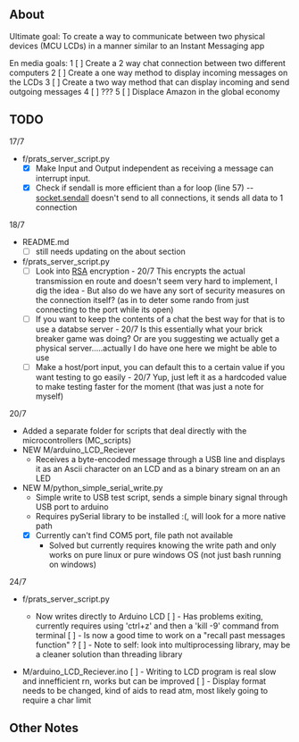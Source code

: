 ## About

Ultimate goal: To create a way to communicate between two physical devices (MCU LCDs) in a manner similar to an Instant Messaging app

En media goals:
1 [ ] Create a 2 way chat connection between two different computers
2 [ ] Create a one way method to display incoming messages on the LCDs
3 [ ] Create a two way method that can display incoming and send outgoing messages
4 [ ] ???
5 [ ] Displace Amazon in the global economy



## TODO

17/7

* f/prats_server_script.py
	* [x] Make Input and Output independent as receiving a message can interrupt input.
	* [x] Check if sendall is more efficient than a for loop (line 57) -- [socket.sendall](https://docs.python.org/3/library/socket.html) doesn't send to all connections, it sends all data to 1 connection

18/7

* README.md
    * [ ] still needs updating on the about section
* f/prats_server_script.py
	* [ ] Look into [RSA](https://medium.com/@ismailakkila/black-hat-python-encrypt-and-decrypt-with-rsa-cryptography-bd6df84d65bc) encryption
				- 20/7 This encrypts the actual transmission en route and doesn't seem very hard to implement, I dig the idea
				       - But also do we have any sort of security measures on the connection itself? (as in to deter some rando from just connecting to the port while its open)
	* [ ] If you want to keep the contents of a chat the best way for that is to use a databse server
				- 20/7 Is this essentially what your brick breaker game was doing? Or are you suggesting we actually get a physical server.....actually I do have one here we might be able to use
	* [ ] Make a host/port input, you can default this to a certain value if you want testing to go easily
				- 20/7 Yup, just left it as a hardcoded value to make testing faster for the moment (that was just a note for myself)

20/7
* Added a separate folder for scripts that deal directly with the microcontrollers (MC_scripts)
* NEW M/arduino_LCD_Reciever
	- Receives a byte-encoded message through a USB line and displays it as an Ascii character on an LCD and as a binary stream on an an LED
* NEW M/python_simple_serial_write.py
	- Simple write to USB test script, sends a simple binary signal through USB port to arduino
	- Requires pySerial library to be installed :(, will look for a more native path
	* [x] Currently can't find COM5 port, file path not available
		- Solved but currently requires knowing the write path and only works on pure linux or pure windows OS (not just bash running on windows)

24/7
* f/prats_server_script.py
	- Now writes directly to Arduino LCD
	[ ] - Has problems exiting, currently requires using 'ctrl+z' and then a 'kill -9' command from terminal
	[ ] - Is now a good time to work on a "recall past messages function" ?
	[ ] - Note to self: look into multiprocessing library, may be a cleaner solution than threading library

* M/arduino_LCD_Reciever.ino
	[ ] - Writing to LCD program is real slow and innefficient rn, works but can be improved
	[ ] - Display format needs to be changed, kind of aids to read atm, most likely going to require a char limit

## Other Notes
